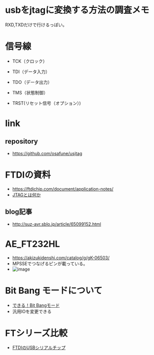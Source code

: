 # usbをjtagに変換する方法の調査メモ
RXD,TXDだけで行けるっぽい。

# 信号線
- TCK（クロック）
- TDI（データ入力）
- TDO（データ出力）
- TMS（状態制御）
 
- TRST(リセット信号（オプション）)
 

# link
## repository
- https://github.com/osafune/usjtag


# FTDIの資料
- https://ftdichip.com/document/application-notes/
- [JTAGとは何か](http://www.tokudenkairo.co.jp/jtag/whatisjtag.html)
## blog記事
- http://suz-avr.sblo.jp/article/65099152.html

# AE_FT232HL
- https://akizukidenshi.com/catalog/g/gK-06503/
- MPSSEでつなげるピンが載っている。
- ![image](https://user-images.githubusercontent.com/80798265/158094172-b252c08f-24d7-46d8-a0ff-8c5706629f21.png)

# Bit Bang モードについて
- [できる！Bit Bangモード](https://ore-kb.net/wordpress/wp-content/uploads/2013/03/how_to_use_bitbang.pdf)
- 汎用IOを変更できる

# FTシリーズ比較
- [FTDIのUSBシリアルチップ](https://lipoyang.hatenablog.com/entry/20140502/p1)
